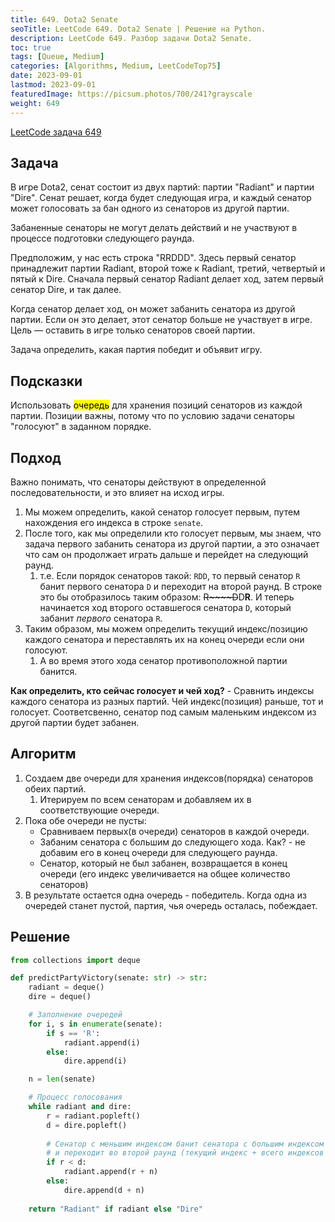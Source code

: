 ```yaml
---
title: 649. Dota2 Senate
seoTitle: LeetCode 649. Dota2 Senate | Решение на Python.
description: LeetCode 649. Разбор задачи Dota2 Senate.
toc: true
tags: [Queue, Medium]
categories: [Algorithms, Medium, LeetCodeTop75]
date: 2023-09-01
lastmod: 2023-09-01
featuredImage: https://picsum.photos/700/241?grayscale
weight: 649
---
```


[LeetCode задача 649](<https://leetcode.com/problems/dota2-senate/>)

## Задача

В игре Dota2, сенат состоит из двух партий: партии "Radiant" и партии "Dire". Сенат решает, когда будет следующая игра, и каждый сенатор может голосовать за бан одного из сенаторов из другой партии.

Забаненные сенаторы не могут делать действий и не участвуют в процессе подготовки следующего раунда.

Предположим, у нас есть строка "RRDDD". Здесь первый сенатор принадлежит партии Radiant, второй тоже к Radiant, третий, четвертый и пятый к Dire. Сначала первый сенатор Radiant делает ход, затем первый сенатор Dire, и так далее.

Когда сенатор делает ход, он может забанить сенатора из другой партии. Если он это делает, этот сенатор больше не участвует в игре. Цель — оставить в игре только сенаторов своей партии.

Задача определить, какая партия победит и объявит игру.

## Подсказки

Использовать <mark>очередь</mark> для хранения позиций сенаторов из каждой партии. Позиции важны, потому что по условию задачи сенаторы "голосуют" в заданном порядке.

## Подход

Важно понимать, что сенаторы действуют в определенной последовательности, и это влияет на исход игры.

1. Мы можем определить, какой сенатор голосует первым, путем нахождения его индекса в строке `senate`.
2. После того, как мы определили кто голосует первым, мы знаем, что задача первого забанить сенатора из другой партии, а это означает что сам он продолжает играть дальше и перейдет на следующий раунд.
   1. т.е. Если порядок сенаторов такой: `RDD`, то первый сенатор `R` банит первого сенатора `D` и переходит на второй раунд. В строке это бы отобразилось таким образом: ~~R~~~~D~~D**R**. И теперь начинается ход второго оставшегося сенатора `D`, который забанит *первого* сенатора `R`.
3. Таким образом, мы можем определить текущий индекс/позицию каждого сенатора и переставлять их на конец очереди если они голосуют.
   1. А во время этого хода сенатор противоположной партии банится.

**Как определить, кто сейчас голосует и чей ход?** - Сравнить индексы каждого сенатора из разных партий. Чей индекс(позиция) раньше, тот и голосует. Соответсвенно, сенатор под самым маленьким индексом из другой партии будет забанен.

## Алгоритм

1. Создаем две очереди для хранения индексов(порядка) сенаторов обеих партий.
   1. Итерируем по всем сенаторам и добавляем их в соответствующие очереди.
2. Пока обе очереди не пусты:
   - Сравниваем первых(в очереди) сенаторов в каждой очереди.
   - Забаним сенатора с большим до следующего хода. Как? - не добавим его в конец очереди для следующего раунда.
   - Сенатор, который не был забанен, возвращается в конец очереди (его индекс увеличивается на общее количество сенаторов)
3. В результате остается одна очередь - победитель. Когда одна из очередей станет пустой, партия, чья очередь осталась, побеждает.

## Решение

```python
from collections import deque

def predictPartyVictory(senate: str) -> str:
    radiant = deque()
    dire = deque()

    # Заполнение очередей
    for i, s in enumerate(senate):
        if s == 'R':
            radiant.append(i)
        else:
            dire.append(i)

    n = len(senate)

    # Процесс голосования
    while radiant and dire:
        r = radiant.popleft()
        d = dire.popleft()
        
        # Сенатор с меньшим индексом банит сенатора с большим индексом
        # и переходит во второй раунд (текущий индекс + всего индексов в раунде)
        if r < d:
            radiant.append(r + n)
        else:
            dire.append(d + n)
    
    return "Radiant" if radiant else "Dire"
```
